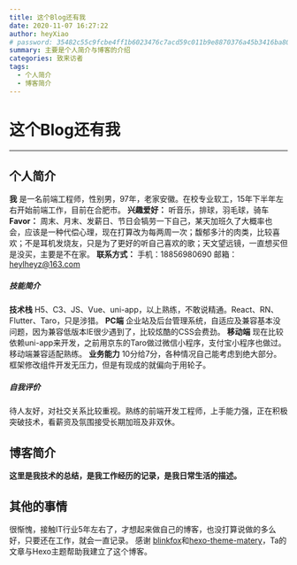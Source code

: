 ```yaml
---
title: 这个Blog还有我
date: 2020-11-07 16:27:22
author: heyXiao
# password: 35482c55c9fcbe4ff1b6023476c7acd59c011b9e8870376a45b3416ba8092d3d
summary: 主要是个人简介与博客的介绍
categories: 致来访者
tags:
  - 个人简介
  - 博客简介
---
```

# 这个Blog还有我

-------------------
## 个人简介

**我** 是一名前端工程师，性别男，97年，老家安徽。在校专业软工，15年下半年左右开始前端工作，目前在合肥市。
**兴趣爱好：** 听音乐，排球，羽毛球，骑车
**Favor：** 周末、月末、发薪日、节日会犒劳一下自己，某天加班久了大概率也会，应该是一种代偿心理，现在打算改为每两周一次；馥郁多汁的肉类，比较喜欢；不是耳机发烧友，只是为了更好的听自己喜欢的歌；天文望远镜，一直想买但是没买，主要是不在家。
**联系方式：** 手机：18856980690 邮箱：heylheyz@163.com

##### 技能简介
**技术栈** H5、C3、JS、Vue、uni-app，以上熟练，不敢说精通。React、RN、Flutter、Taro，只是涉猎。
**PC端** 企业站及后台管理系统，自适应及兼容基本没问题，因为兼容低版本IE很少遇到了，比较炫酷的CSS会费劲。
**移动端** 现在比较依赖uni-app来开发，之前用京东的Taro做过微信小程序，支付宝小程序也做过。移动端兼容适配熟练。
**业务能力** 10分给7分，各种情况自己能考虑到绝大部分。框架修改组件开发无压力，但是有现成的就偏向于用轮子。

##### 自我评价
待人友好，对社交关系比较重视。熟练的前端开发工程师，上手能力强，正在积极突破技术，看薪资及氛围接受长期加班及非双休。

## 博客简介
**这里是我技术的总结，是我工作经历的记录，是我日常生活的描述。**

## 其他的事情
很惭愧，接触IT行业5年左右了，才想起来做自己的博客，也没打算说做的多么好，只要还在工作，就会一直记录。
感谢 [blinkfox](https://github.com/blinkfox)和[hexo-theme-matery](https://github.com/blinkfox/hexo-theme-matery)，Ta的文章与Hexo主题帮助我建立了这个博客。
